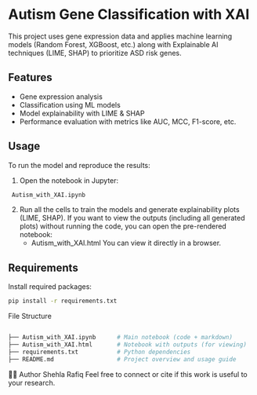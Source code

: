 # Autism Gene Classification with XAI

This project uses gene expression data and applies machine learning models (Random Forest, XGBoost, etc.) along with Explainable AI techniques (LIME, SHAP) to prioritize ASD risk genes.

## Features
- Gene expression analysis
- Classification using ML models
- Model explainability with LIME & SHAP
- Performance evaluation with metrics like AUC, MCC, F1-score, etc.
## Usage
To run the model and reproduce the results:

1. Open the notebook in Jupyter:
```bash 
 Autism_with_XAI.ipynb
```
2. Run all the cells to train the models and generate explainability plots (LIME, SHAP).
If you want to view the outputs (including all generated plots) without running the code, you can open the pre-rendered notebook:
    - Autism_with_XAI.html
You can view it directly in a browser.
## Requirements
Install required packages:
```bash
pip install -r requirements.txt
```
File Structure
``` bash

├── Autism_with_XAI.ipynb      # Main notebook (code + markdown)
├── Autism_with_XAI.html       # Notebook with outputs (for viewing)
├── requirements.txt           # Python dependencies
├── README.md                  # Project overview and usage guide
```
👩‍🔬 Author
Shehla Rafiq
Feel free to connect or cite if this work is useful to your research.
